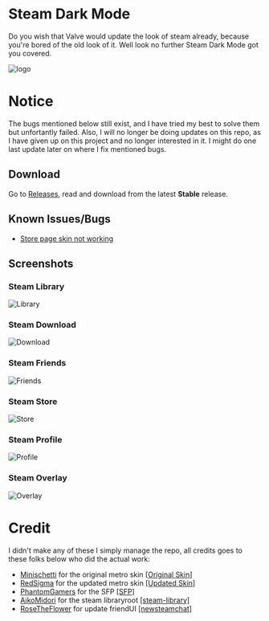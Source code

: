# Steam Dark Mode
Do you wish that Valve would update the look of steam already, because you're bored of the old look of it. Well look no further Steam Dark Mode got you covered.

![logo](https://i.imgur.com/OZvk1c7.png)

# Notice
The bugs mentioned below still exist, and I have tried my best to solve them but unfortantly failed. Also, I will no longer be doing updates on this repo, as I have given up on this project and no longer interested in it. I might do one last update later on where I fix mentioned bugs.

## Download
Go to [Releases](https://github.com/SleepDaemon/SteamDarkMode/releases), read and download from the latest **Stable** release.

## Known Issues/Bugs
- [Store page skin not working](https://github.com/SleepDaemon/SteamDarkMode/releases/tag/known-bugs)

## Screenshots
### Steam Library
![Library](https://i.imgur.com/nLP8tdj.png)
### Steam Download
![Download](https://i.imgur.com/GG6wxXi.png)
### Steam Friends
![Friends](https://i.imgur.com/ugD3zru.png)
### Steam Store
![Store](https://i.imgur.com/XZWb9nE.png)
### Steam Profile
![Profile](https://i.imgur.com/ZfAtxsc.png)
### Steam Overlay
![Overlay](https://i.imgur.com/7HquKM0.png)

# Credit
I didn't make any of these I simply manage the repo, all credits goes to these folks below who did the actual work:

- [Minischetti](https://github.com/minischetti) for the original metro skin [[Original Skin]](https://metroforsteam.com/)
- [RedSigma](https://github.com/redsigma) for the updated metro skin [[Updated Skin]](https://github.com/redsigma/UPMetroSkin)
- [PhantomGamers](https://github.com/PhantomGamers) for the SFP [[SFP]](https://github.com/PhantomGamers/SFP)
- [AikoMidori](https://github.com/AikoMidori) for the steam libraryroot [[steam-library]](https://github.com/AikoMidori/steam-library)
- [RoseTheFlower](https://github.com/RoseTheFlower/) for update friendUI [[newsteamchat]](https://github.com/RoseTheFlower/newsteamchat)
